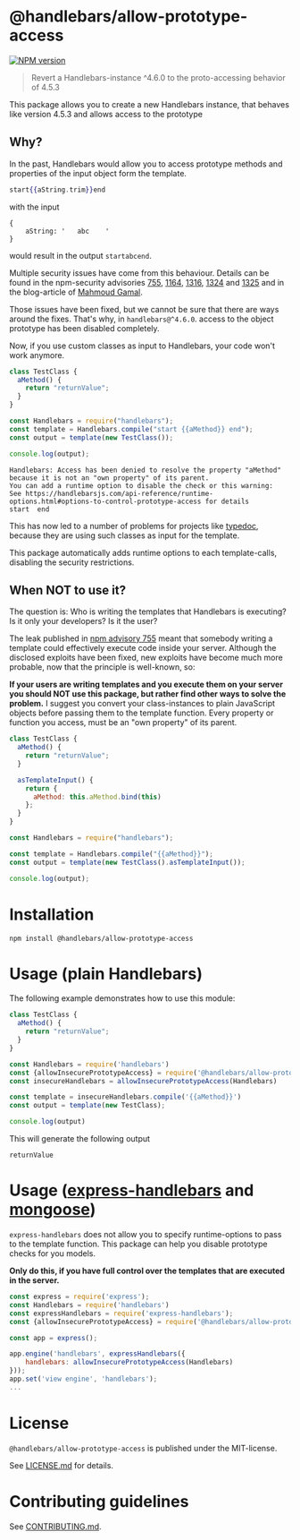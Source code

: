 # @handlebars/allow-prototype-access 

[![NPM version](https://img.shields.io/npm/v/@handlebars/allow-prototype-access.svg)](https://npmjs.com/package/@handlebars/allow-prototype-access)

> Revert a Handlebars-instance ^4.6.0 to the proto-accessing behavior of 4.5.3

This package allows you to create a new Handlebars instance, that behaves like version 4.5.3 and allows access to the
prototype

## Why?

In the past, Handlebars would allow you to access prototype methods and properties of the input object form the
template.

```hbs
start{{aString.trim}}end
```

with the input

```
{
    aString: '   abc    '
}
```

would result in the output `startabcend`.

Multiple security issues have come from this behaviour. Details can be found in the npm-security advisories
[755](https://www.npmjs.com/advisories/755),
[1164](https://www.npmjs.com/advisories/1164), [1316](https://www.npmjs.com/advisories/1316),
[1324](https://www.npmjs.com/advisories/1324) and [1325](https://www.npmjs.com/advisories/1325) and in the blog-article
of [Mahmoud Gamal](http://mahmoudsec.blogspot.com/2019/04/handlebars-template-injection-and-rce.html).

Those issues have been fixed, but we cannot be sure that there are ways around the fixes. That's why, in `handlebars@^4.6.0`.
access to the object prototype has been disabled completely.

Now, if you use custom classes as input to Handlebars, your code won't work anymore.

```js
class TestClass {
  aMethod() {
    return "returnValue";
  }
}

const Handlebars = require("handlebars");
const template = Handlebars.compile("start {{aMethod}} end");
const output = template(new TestClass());

console.log(output);
```

```
Handlebars: Access has been denied to resolve the property "aMethod" because it is not an "own property" of its parent.
You can add a runtime option to disable the check or this warning:
See https://handlebarsjs.com/api-reference/runtime-options.html#options-to-control-prototype-access for details
start  end
```

This has now led to a number of problems for projects like [typedoc](https://npmjs.com/package/typedoc), because they are using such classes
as input for the template.

This package automatically adds runtime options to each template-calls, disabling the security restrictions.

## When NOT to use it?

The question is: Who is writing the templates that Handlebars is executing? Is it only your developers? Is it the user?

The leak published in [npm advisory 755](https://www.npmjs.com/advisories/755) meant that somebody writing a template
could effectively execute code inside your server. Although the disclosed exploits have been fixed, new exploits have
become much more probable, now that the principle is well-known, so:

**If your users are writing templates and you execute them on your server you should NOT use this package, but rather
find other ways to solve the problem.** I suggest you  convert your class-instances to plain JavaScript objects before
passing them to the template function.
Every property or function you access, must be an "own property" of its parent.

```js
class TestClass {
  aMethod() {
    return "returnValue";
  }

  asTemplateInput() {
    return {
      aMethod: this.aMethod.bind(this)
    };
  }
}

const Handlebars = require("handlebars");

const template = Handlebars.compile("{{aMethod}}");
const output = template(new TestClass().asTemplateInput());

console.log(output);
```




# Installation

```
npm install @handlebars/allow-prototype-access
```

# Usage (plain Handlebars)

The following example demonstrates how to use this module:

```js
class TestClass {
  aMethod() {
    return "returnValue";
  }
}

const Handlebars = require('handlebars')
const {allowInsecurePrototypeAccess} = require('@handlebars/allow-prototype-access')
const insecureHandlebars = allowInsecurePrototypeAccess(Handlebars)

const template = insecureHandlebars.compile('{{aMethod}}')
const output = template(new TestClass);

console.log(output)
```

This will generate the following output

```
returnValue
```

# Usage ([express-handlebars](https://npmjs.com/package/express-handlebars) and [mongoose](https://npmjs.com/package/mongoose))

`express-handlebars` does not allow you to specify runtime-options to pass
to the template function. This package can help you disable prototype checks
for you models.

**Only do this, if you have full control over the templates that are executed in the server.**

```js
const express = require('express');
const Handlebars = require('handlebars')
const expressHandlebars = require('express-handlebars');
const {allowInsecurePrototypeAccess} = require('@handlebars/allow-prototype-access')

const app = express();

app.engine('handlebars', expressHandlebars({
    handlebars: allowInsecurePrototypeAccess(Handlebars)
}));
app.set('view engine', 'handlebars');
...
```





# License

`@handlebars/allow-prototype-access` is published under the MIT-license.

See [LICENSE.md](LICENSE.md) for details.


 
# Contributing guidelines

See [CONTRIBUTING.md](CONTRIBUTING.md).